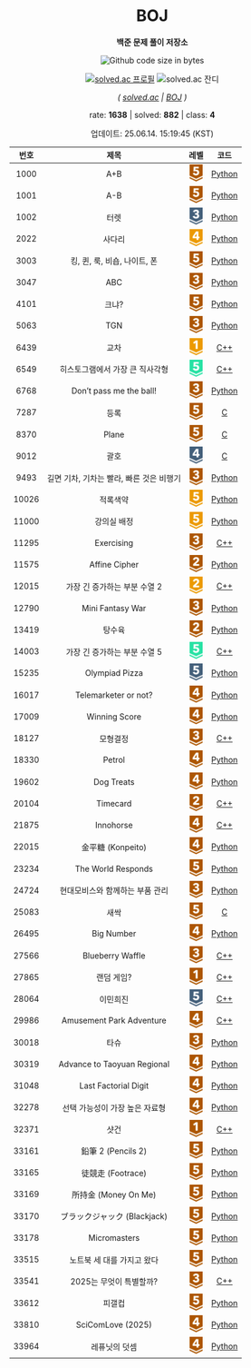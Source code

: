 <div align="center">

# BOJ

**백준 문제 풀이 저장소**

![Github code size in bytes](https://img.shields.io/github/languages/code-size/b1nknet/boj?style=flat-square)

[![solved.ac 프로필](http://mazassumnida.wtf/api/v2/generate_badge?boj=ftw_0x00)](https://solved.ac/ftw_0x00)
![solved.ac 잔디](http://mazandi.herokuapp.com/api?handle=ftw_0x00&theme=dark)

*( [solved.ac](https://solved.ac/ftw_0x00) | [BOJ](https://acmicpc.net/user/ftw_0x00) )*

rate: **1638** | solved: **882** | class: **4**

업데이트: 25.06.14. 15:19:45 (KST)

</div>
<div align="center">

| 번호 | 제목 | 레벨 | 코드 |
|:---:|:---:|:---:|:---:|
| 1000 | A+B | <img style="height:30px;" src="assets/tier/1.svg"> | [Python](./01xxx/1000.py) |
| 1001 | A-B | <img style="height:30px;" src="assets/tier/1.svg"> | [Python](./01xxx/1001.py) |
| 1002 | 터렛 | <img style="height:30px;" src="assets/tier/8.svg"> | [Python](./01xxx/1002.py) |
| 2022 | 사다리 | <img style="height:30px;" src="assets/tier/12.svg"> | [Python](./02xxx/2022.py) |
| 3003 | 킹, 퀸, 룩, 비숍, 나이트, 폰 | <img style="height:30px;" src="assets/tier/1.svg"> | [Python](./03xxx/3003.py) |
| 3047 | ABC | <img style="height:30px;" src="assets/tier/3.svg"> | [Python](./03xxx/3047.py) |
| 4101 | 크냐? | <img style="height:30px;" src="assets/tier/1.svg"> | [Python](./04xxx/4101.py) |
| 5063 | TGN | <img style="height:30px;" src="assets/tier/3.svg"> | [Python](./05xxx/5063.py) |
| 6439 | 교차 | <img style="height:30px;" src="assets/tier/15.svg"> | [C++](./06xxx/6439.cpp) |
| 6549 | 히스토그램에서 가장 큰 직사각형 | <img style="height:30px;" src="assets/tier/16.svg"> | [C++](./06xxx/6549.cpp) |
| 6768 | Don’t pass me the ball! | <img style="height:30px;" src="assets/tier/3.svg"> | [Python](./06xxx/6768.py) |
| 7287 | 등록 | <img style="height:30px;" src="assets/tier/1.svg"> | [C](./07xxx/7287.c) |
| 8370 | Plane | <img style="height:30px;" src="assets/tier/1.svg"> | [C](./08xxx/8370.c) |
| 9012 | 괄호 | <img style="height:30px;" src="assets/tier/7.svg"> | [C](./09xxx/9012.c) |
| 9493 | 길면 기차, 기차는 빨라, 빠른 것은 비행기 | <img style="height:30px;" src="assets/tier/3.svg"> | [Python](./09xxx/9493.py) |
| 10026 | 적록색약 | <img style="height:30px;" src="assets/tier/11.svg"> | [Python](./10xxx/10026.py) |
| 11000 | 강의실 배정 | <img style="height:30px;" src="assets/tier/11.svg"> | [Python](./11xxx/11000.py) |
| 11295 | Exercising | <img style="height:30px;" src="assets/tier/3.svg"> | [C++](./11xxx/11295.cpp) |
| 11575 | Affine Cipher | <img style="height:30px;" src="assets/tier/4.svg"> | [Python](./11xxx/11575.py) |
| 12015 | 가장 긴 증가하는 부분 수열 2 | <img style="height:30px;" src="assets/tier/14.svg"> | [C++](./12xxx/12015.cpp) |
| 12790 | Mini Fantasy War | <img style="height:30px;" src="assets/tier/3.svg"> | [Python](./12xxx/12790.py) |
| 13419 | 탕수육 | <img style="height:30px;" src="assets/tier/4.svg"> | [Python](./13xxx/13419.py) |
| 14003 | 가장 긴 증가하는 부분 수열 5 | <img style="height:30px;" src="assets/tier/16.svg"> | [C++](./14xxx/14003.cpp) |
| 15235 | Olympiad Pizza | <img style="height:30px;" src="assets/tier/6.svg"> | [Python](./15xxx/15235.py) |
| 16017 | Telemarketer or not? | <img style="height:30px;" src="assets/tier/2.svg"> | [Python](./16xxx/16017.py) |
| 17009 | Winning Score | <img style="height:30px;" src="assets/tier/2.svg"> | [Python](./17xxx/17009.py) |
| 18127 | 모형결정 | <img style="height:30px;" src="assets/tier/3.svg"> | [C++](./18xxx/18127.cpp) |
| 18330 | Petrol | <img style="height:30px;" src="assets/tier/2.svg"> | [Python](./18xxx/18330.py) |
| 19602 | Dog Treats | <img style="height:30px;" src="assets/tier/2.svg"> | [Python](./19xxx/19602.py) |
| 20104 | Timecard | <img style="height:30px;" src="assets/tier/4.svg"> | [C++](./20xxx/20104.cpp) |
| 21875 | Innohorse | <img style="height:30px;" src="assets/tier/2.svg"> | [C++](./21xxx/21875.cpp) |
| 22015 | 金平糖 (Konpeito) | <img style="height:30px;" src="assets/tier/2.svg"> | [Python](./22xxx/22015.py) |
| 23234 | The World Responds | <img style="height:30px;" src="assets/tier/1.svg"> | [Python](./23xxx/23234.py) |
| 24724 | 현대모비스와 함께하는 부품 관리 | <img style="height:30px;" src="assets/tier/3.svg"> | [Python](./24xxx/24724.py) |
| 25083 | 새싹 | <img style="height:30px;" src="assets/tier/1.svg"> | [C](./25xxx/25083.c) |
| 26495 | Big Number | <img style="height:30px;" src="assets/tier/2.svg"> | [Python](./26xxx/26495.py) |
| 27566 | Blueberry Waffle | <img style="height:30px;" src="assets/tier/3.svg"> | [C++](./27xxx/27566.cpp) |
| 27865 | 랜덤 게임? | <img style="height:30px;" src="assets/tier/5.svg"> | [C++](./27xxx/27865.cpp) |
| 28064 | 이민희진 | <img style="height:30px;" src="assets/tier/6.svg"> | [C++](./28xxx/28064.cpp) |
| 29986 | Amusement Park Adventure | <img style="height:30px;" src="assets/tier/2.svg"> | [C++](./29xxx/29986.cpp) |
| 30018 | 타슈 | <img style="height:30px;" src="assets/tier/3.svg"> | [Python](./30xxx/30018.py) |
| 30319 | Advance to Taoyuan Regional | <img style="height:30px;" src="assets/tier/2.svg"> | [Python](./30xxx/30319.py) |
| 31048 | Last Factorial Digit | <img style="height:30px;" src="assets/tier/2.svg"> | [Python](./31xxx/31048.py) |
| 32278 | 선택 가능성이 가장 높은 자료형 | <img style="height:30px;" src="assets/tier/2.svg"> | [Python](./32xxx/32278.py) |
| 32371 | 샷건 | <img style="height:30px;" src="assets/tier/5.svg"> | [C++](./32xxx/32371.cpp) |
| 33161 | 鉛筆 2 (Pencils 2) | <img style="height:30px;" src="assets/tier/1.svg"> | [Python](./33xxx/33161.py) |
| 33165 | 徒競走 (Footrace) | <img style="height:30px;" src="assets/tier/1.svg"> | [Python](./33xxx/33165.py) |
| 33169 | 所持金 (Money On Me) | <img style="height:30px;" src="assets/tier/1.svg"> | [Python](./33xxx/33169.py) |
| 33170 | ブラックジャック (Blackjack) | <img style="height:30px;" src="assets/tier/1.svg"> | [Python](./33xxx/33170.py) |
| 33178 | Micromasters | <img style="height:30px;" src="assets/tier/1.svg"> | [Python](./33xxx/33178.py) |
| 33515 | 노트북 세 대를 가지고 왔다 | <img style="height:30px;" src="assets/tier/1.svg"> | [Python](./33xxx/33515.py) |
| 33541 | 2025는 무엇이 특별할까? | <img style="height:30px;" src="assets/tier/3.svg"> | [C++](./33xxx/33541.cpp) |
| 33612 | 피갤컵 | <img style="height:30px;" src="assets/tier/1.svg"> | [Python](./33xxx/33612.py) |
| 33810 | SciComLove (2025) | <img style="height:30px;" src="assets/tier/2.svg"> | [Python](./33xxx/33810.py) |
| 33964 | 레퓨닛의 덧셈 | <img style="height:30px;" src="assets/tier/2.svg"> | [Python](./33xxx/33964.py) |

</div>